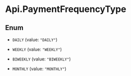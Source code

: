 # Api.PaymentFrequencyType

## Enum


* `DAILY` (value: `"DAILY"`)

* `WEEKLY` (value: `"WEEKLY"`)

* `BIWEEKLY` (value: `"BIWEEKLY"`)

* `MONTHLY` (value: `"MONTHLY"`)


